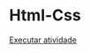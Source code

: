 
# Html-Css

<a href="https://anacaroline0807.github.io/Html-Css/Exercícios/exe003">Executar atividade</a>